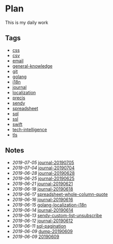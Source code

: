 # Plan

This is my daily work

## Tags

- [css](./tags/css)
- [csv](./tags/csv)
- [email](./tags/email)
- [general-knowledge](./tags/general-knowledge)
- [git](./tags/git)
- [golang](./tags/golang)
- [i18n](./tags/i18n)
- [journal](./tags/journal)
- [localization](./tags/localization)
- [precis](./tags/precis)
- [sendy](./tags/sendy)
- [spreadsheet](./tags/spreadsheet)
- [sql](./tags/sql)
- [ssl](./tags/ssl)
- [swift](./tags/swift)
- [tech-intelligence](./tags/tech-intelligence)
- [tls](./tags/tls)

## Notes

- *2019-07-05* [journal-20190705](./journal-20190705)
- *2019-07-04* [journal-20190704](./journal-20190704)
- *2019-06-28* [journal-20190628](./journal-20190628)
- *2019-06-25* [journal-20190625](./journal-20190625)
- *2019-06-21* [journal-20190621](./journal-20190621)
- *2019-06-18* [journal-20190618](./journal-20190618)
- *2019-06-17* [spreadsheet-whole-column-quote](./spreadsheet-whole-column-quote)
- *2019-06-16* [journal-20190616](./journal-20190616)
- *2019-06-15* [golang-localization-i18n](./golang-localization-i18n)
- *2019-06-14* [journal-20190614](./journal-20190614)
- *2019-06-13* [sendy-custom-list-unsubscribe](./sendy-custom-list-unsubscribe)
- *2019-06-12* [journal-20190612](./journal-20190612)
- *2019-06-11* [sql-pagination](./sql-pagination)
- *2019-06-09* [dump-20190609](./dump-20190609)
- *2019-06-09* [20190609](./20190609)

